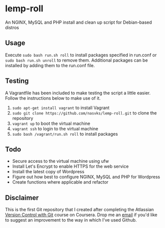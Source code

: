 # lemp-roll
An NGINX, MySQL and PHP install and clean up script for Debian-based distros

## Usage
Execute ``sudo bash run.sh roll`` to install packages specified in run.conf or ``sudo bash run.sh unroll`` to remove them. Additional packages can be installed by adding them to the run.conf file.

## Testing
A Vagrantfile has been included to make testing the script a little easier. Follow the instructions below to make use of it.

1. ``sudo apt-get install vagrant`` to install Vagrant
2. ``sudo git clone https://github.com/nasvks/lemp-roll.git`` to clone the repository
3. ``vagrant up`` to boot the virtual machine
4. ``vagrant ssh`` to login to the virtual machine
5. ``sudo bash /vagrant/run.sh roll`` to install packages

## Todo 
* Secure access to the virtual machine using ufw
* Install Let's Encrypt to enable HTTPS for the web service
* Install the latest copy of Wordpress
* Figure out how best to configure NGINX, MySQL and PHP for Wordpress
* Create functions where applicable and refactor

## Disclaimer

This is the first Git repository that I created after completing the Atlassian [Version Control with Git](https://www.coursera.org/learn/version-control-with-git) course on Coursera. Drop me an [email](mailto:nas@vks.io) if you'd like to suggest an improvement to the way in which I've used Github.
